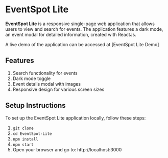 # **EventSpot Lite**

**EventSpot Lite** is a responsive single-page web application that allows users to view and search for events. The application features a dark mode, an event modal for detailed information, created with ReactJs.

A live demo of the application can be accessed at [EventSpot Lite Demo]

## Features
1. Search functionality for events
2. Dark mode toggle
3. Event details modal with images
4. Responsive design for various screen sizes

## Setup Instructions
To set up the EventSpot Lite application locally, follow these steps:

1. `git clone `
2. `cd EventSpot-Lite`
3. `npm install`
4. `npm start`
5. Open your browser and go to: http://localhost:3000
